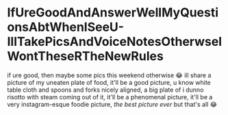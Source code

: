 # IfUreGoodAndAnswerWellMyQuestionsAbtWhenISeeU-IllTakePicsAndVoiceNotesOtherwseIWontTheseRTheNewRules

if ure good, then maybe some pics this weekend otherwise 😂 ill share a picture of my uneaten plate of food, it'll be a good picture, u know white table cloth and spoons and forks nicely aligned, a big plate of i dunno risotto with steam coming out of it, it'll be a phenomenal picture, it'll be a very instagram-esque foodie picture, *the best picture ever* but that's all 😂
